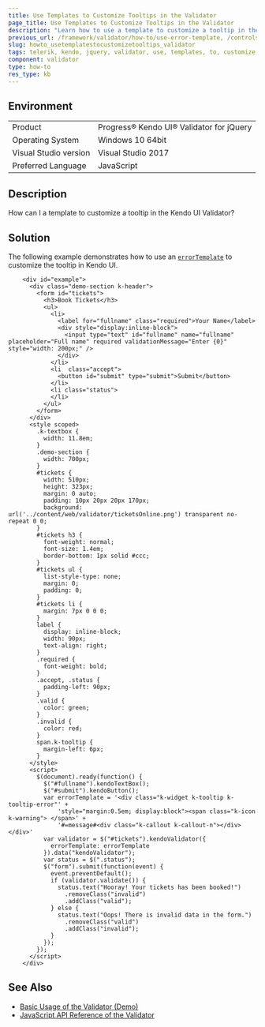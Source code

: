 ```yaml
---
title: Use Templates to Customize Tooltips in the Validator
page_title: Use Templates to Customize Tooltips in the Validator
description: "Learn how to use a template to customize a tooltip in the Kendo UI Validator."
previous_url: /framework/validator/how-to/use-error-template, /controls/editors/validator/how-to/use-error-template
slug: howto_usetemplatestocustomizetooltips_validator
tags: telerik, kendo, jquery, validator, use, templates, to, customize, tooltips
component: validator
type: how-to
res_type: kb
---
```


## Environment

<table>
 <tr>
  <td>Product</td>
  <td>Progress® Kendo UI® Validator for jQuery</td>
 </tr>
 <tr>
  <td>Operating System</td>
  <td>Windows 10 64bit</td>
 </tr>
 <tr>
  <td>Visual Studio version</td>
  <td>Visual Studio 2017</td>
 </tr>
 <tr>
  <td>Preferred Language</td>
  <td>JavaScript</td>
 </tr>
</table>

## Description

How can I a template to customize a tooltip in the Kendo UI Validator?

## Solution

The following example demonstrates how to use an [`errorTemplate`](/api/framework/validator#configuration-errorTemplate) to customize the tooltip in Kendo UI.

```dojo
    <div id="example">
      <div class="demo-section k-header">
        <form id="tickets">
          <h3>Book Tickets</h3>
          <ul>
            <li>
              <label for="fullname" class="required">Your Name</label>
              <div style="display:inline-block">
                <input type="text" id="fullname" name="fullname" placeholder="Full name" required validationMessage="Enter {0}" style="width: 200px;" />
              </div>
            </li>
            <li  class="accept">
              <button id="submit" type="submit">Submit</button>
            </li>
            <li class="status">
            </li>
          </ul>
        </form>
      </div>
      <style scoped>
        .k-textbox {
          width: 11.8em;
        }
        .demo-section {
          width: 700px;
        }
        #tickets {
          width: 510px;
          height: 323px;
          margin: 0 auto;
          padding: 10px 20px 20px 170px;
          background: url('../content/web/validator/ticketsOnline.png') transparent no-repeat 0 0;
        }
        #tickets h3 {
          font-weight: normal;
          font-size: 1.4em;
          border-bottom: 1px solid #ccc;
        }
        #tickets ul {
          list-style-type: none;
          margin: 0;
          padding: 0;
        }
        #tickets li {
          margin: 7px 0 0 0;
        }
        label {
          display: inline-block;
          width: 90px;
          text-align: right;
        }
        .required {
          font-weight: bold;
        }
        .accept, .status {
          padding-left: 90px;
        }
        .valid {
          color: green;
        }
        .invalid {
          color: red;
        }
        span.k-tooltip {
          margin-left: 6px;
        }
      </style>
      <script>
        $(document).ready(function() {
          $("#fullname").kendoTextBox();
          $("#submit").kendoButton();
          var errorTemplate = '<div class="k-widget k-tooltip k-tooltip-error"' +
              'style="margin:0.5em; display:block"><span class="k-icon k-warning"> </span>' +
              '#=message#<div class="k-callout k-callout-n"></div></div>'
          var validator = $("#tickets").kendoValidator({
            errorTemplate: errorTemplate
          }).data("kendoValidator");
          var status = $(".status");
          $("form").submit(function(event) {
            event.preventDefault();
            if (validator.validate()) {
              status.text("Hooray! Your tickets has been booked!")
                .removeClass("invalid")
                .addClass("valid");
            } else {
              status.text("Oops! There is invalid data in the form.")
                .removeClass("valid")
                .addClass("invalid");
            }
          });
        });
      </script>
    </div>
```

## See Also

* [Basic Usage of the Validator (Demo)](https://demos.telerik.com/kendo-ui/validator/index)
* [JavaScript API Reference of the Validator](/api/javascript/ui/validator)
